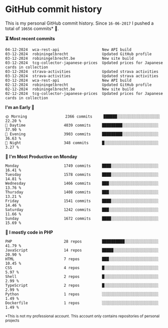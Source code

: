 # GitHub commit history
This is my personal GitHub commit history. Since <!--START_SECTION:first-commit-date-->`16-06-2017`<!--END_SECTION:first-commit-date--> I pushed a total of <!--START_SECTION:total-commit-count-->`10656`<!--END_SECTION:total-commit-count--> commits* 🎉.

<!--START_SECTION:most-recent-commits-->
**⏳ Most recent commits**
                                        
```text
04-12-2024  wca-rest-api                   New API build
03-12-2024  robiningelbrecht               Updated GitHub profile
03-12-2024  robiningelbrecht.be            New site build
03-12-2024  tcg-collector-japanese-prices  Updated prices for Japanese cards in collection
03-12-2024  strava-activities              Updated strava activities
03-12-2024  strava-activities              Updated strava activities
03-12-2024  wca-rest-api                   New API build
02-12-2024  robiningelbrecht               Updated GitHub profile
02-12-2024  robiningelbrecht.be            New site build
02-12-2024  tcg-collector-japanese-prices  Updated prices for Japanese cards in collection
```
<!--END_SECTION:most-recent-commits-->  

<!--START_SECTION:commits-per-day-time-->
**I&#039;m an Early 🐤**

```text
🌞 Morning                 2366 commits     ██████░░░░░░░░░░░░░░░░░░░   22.20 %
🌆 Daytime                 4039 commits     █████████░░░░░░░░░░░░░░░░   37.90 %
🌃 Evening                 3903 commits     █████████░░░░░░░░░░░░░░░░   36.63 %
🌙 Night                   348 commits      █░░░░░░░░░░░░░░░░░░░░░░░░   3.27 %
```
<!--END_SECTION:commits-per-day-time-->  

<!--START_SECTION:commits-per-weekday-->
**📅 I&#039;m Most Productive on Monday**

```text
Monday                    1749 commits     ████░░░░░░░░░░░░░░░░░░░░░   16.41 %
Tuesday                   1578 commits     ████░░░░░░░░░░░░░░░░░░░░░   14.81 %
Wednesday                 1466 commits     ███░░░░░░░░░░░░░░░░░░░░░░   13.76 %
Thursday                  1408 commits     ███░░░░░░░░░░░░░░░░░░░░░░   13.21 %
Friday                    1541 commits     ████░░░░░░░░░░░░░░░░░░░░░   14.46 %
Saturday                  1242 commits     ███░░░░░░░░░░░░░░░░░░░░░░   11.66 %
Sunday                    1672 commits     ████░░░░░░░░░░░░░░░░░░░░░   15.69 %
```
<!--END_SECTION:commits-per-weekday-->  

<!--START_SECTION:repos-per-language-->
**💬 I mostly code in PHP**

```text
PHP                       28 repos         ██████████░░░░░░░░░░░░░░░   41.79 %
JavaScript                14 repos         █████░░░░░░░░░░░░░░░░░░░░   20.90 %
HTML                      7 repos          ███░░░░░░░░░░░░░░░░░░░░░░   10.45 %
CSS                       4 repos          █░░░░░░░░░░░░░░░░░░░░░░░░   5.97 %
Shell                     2 repos          █░░░░░░░░░░░░░░░░░░░░░░░░   2.99 %
TypeScript                2 repos          █░░░░░░░░░░░░░░░░░░░░░░░░   2.99 %
Python                    1 repos          ░░░░░░░░░░░░░░░░░░░░░░░░░   1.49 %
Dockerfile                1 repos          ░░░░░░░░░░░░░░░░░░░░░░░░░   1.49 %
```
<!--END_SECTION:repos-per-language-->  

<sub>*This is not my professional account. This account only contains repositories of personal projects</sub>
